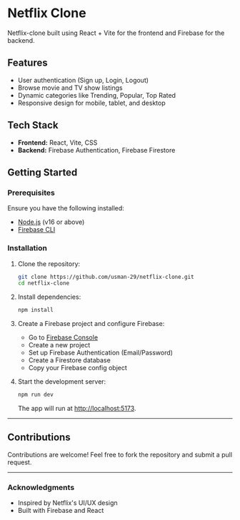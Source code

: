 # Netflix Clone

Netflix-clone built using React + Vite for the frontend and Firebase for the backend.

## Features

- User authentication (Sign up, Login, Logout)
- Browse movie and TV show listings
- Dynamic categories like Trending, Popular, Top Rated
- Responsive design for mobile, tablet, and desktop

## Tech Stack

- **Frontend:** React, Vite, CSS 
- **Backend:** Firebase Authentication, Firebase Firestore

## Getting Started

### Prerequisites

Ensure you have the following installed:

- [Node.js](https://nodejs.org/) (v16 or above)
- [Firebase CLI](https://firebase.google.com/docs/cli)

### Installation

1. Clone the repository:

   ```bash
   git clone https://github.com/usman-29/netflix-clone.git
   cd netflix-clone
   ```

2. Install dependencies:

   ```bash
   npm install
   ```

3. Create a Firebase project and configure Firebase:

   - Go to [Firebase Console](https://console.firebase.google.com/)
   - Create a new project
   - Set up Firebase Authentication (Email/Password)
   - Create a Firestore database
   - Copy your Firebase config object

4. Start the development server:

   ```bash
   npm run dev
   ```

   The app will run at [http://localhost:5173](http://localhost:5173).

---


## Contributions

Contributions are welcome! Feel free to fork the repository and submit a pull request.

---

### Acknowledgments

- Inspired by Netflix's UI/UX design
- Built with Firebase and React
